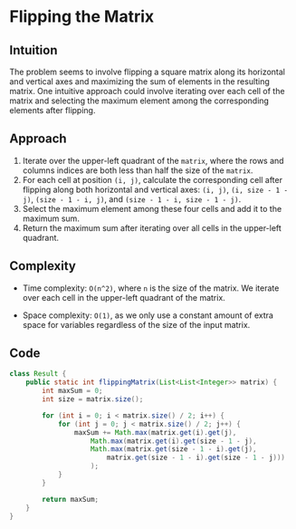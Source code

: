 # Flipping the Matrix

## Intuition

The problem seems to involve flipping a square matrix along its horizontal and vertical axes and maximizing the sum of elements in the resulting matrix. One intuitive approach could involve iterating over each cell of the matrix and selecting the maximum element among the corresponding elements after flipping.

## Approach

1. Iterate over the upper-left quadrant of the `matrix`, where the rows and columns indices are both less than half the size of the `matrix`.
2. For each cell at position `(i, j)`, calculate the corresponding cell after flipping along both horizontal and vertical axes: `(i, j)`, `(i, size - 1 - j)`, `(size - 1 - i, j)`, and `(size - 1 - i, size - 1 - j)`.
3. Select the maximum element among these four cells and add it to the maximum sum.
4. Return the maximum sum after iterating over all cells in the upper-left quadrant.

## Complexity

- Time complexity: `O(n^2)`, where `n` is the size of the matrix. We iterate over each cell in the upper-left quadrant of the matrix.

- Space complexity: `O(1)`, as we only use a constant amount of extra space for variables regardless of the size of the input matrix.

## Code

```java
class Result {
    public static int flippingMatrix(List<List<Integer>> matrix) {
        int maxSum = 0;
        int size = matrix.size();

        for (int i = 0; i < matrix.size() / 2; i++) {
            for (int j = 0; j < matrix.size() / 2; j++) {
                maxSum += Math.max(matrix.get(i).get(j),
                    Math.max(matrix.get(i).get(size - 1 - j),
                    Math.max(matrix.get(size - 1 - i).get(j),
                        matrix.get(size - 1 - i).get(size - 1 - j)))
                    );
            }
        }

        return maxSum;
    }
}
```
